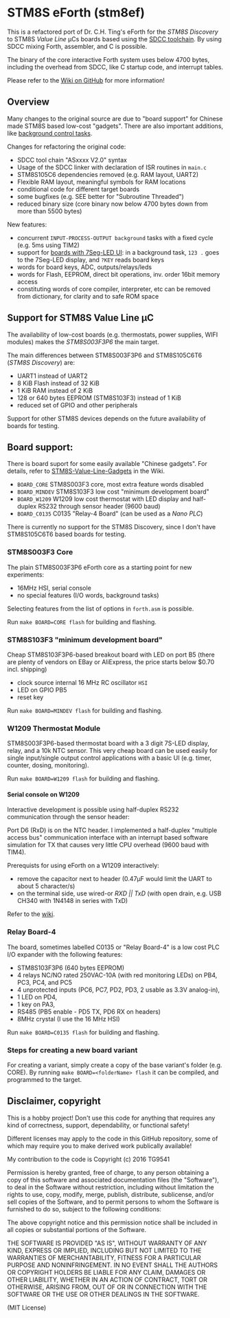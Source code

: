 # STM8S eForth (stm8ef)

This is a refactored port of Dr. C.H. Ting's eForth for the *STM8S Discovery* to STM8S *Value Line* µCs boards based using the [SDCC toolchain](http://sdcc.sourceforge.net/). By using SDCC mixing Forth, assembler, and C is possible.

The binary of the core interactive Forth system uses below 4700 bytes, including the overhead from SDCC, like C startup code, and interrupt tables.

Please refer to the [Wiki on GitHub](https://github.com/TG9541/stm8ef/wiki) for more information! 

## Overview

Many changes to the original source are due to "board support" for Chinese made STM8S based low-cost "gadgets". There are also important additions, like [background control tasks](https://github.com/TG9541/stm8ef/wiki/eForth-Background-Task). 

Changes for refactoring the original code:

* SDCC tool chain "ASxxxx V2.0" syntax
* Usage of the SDCC linker with declaration of ISR routines in `main.c`
* STM8S105C6 dependencies removed (e.g. RAM layout, UART2)
* Flexible RAM layout, meaningful symbols for RAM locations
* conditional code for different target boards
* some bugfixes (e.g. SEE better for "Subroutine Threaded")
* reduced binary size (core binary now below 4700 bytes down from more than 5500 bytes) 


New features:

* concurrent `INPUT-PROCESS-OUTPUT background` tasks with a fixed cycle (e.g. 5ms using TIM2) 
* support for [boards with 7Seg-LED UI](https://github.com/TG9541/stm8ef/wiki/eForth-Background-Task): in a background task, `123 .` goes to the 7Seg-LED display, and `?KEY` reads board keys
* words for board keys, ADC, outputs/relays/leds
* words for Flash, EEPROM, direct bit operations, inv. order 16bit memory access
* constituting words of core compiler, interpreter, etc can be removed from dictionary, for clarity and to safe ROM space

## Support for STM8S Value Line µC 

The availability of low-cost boards (e.g. thermostats, power supplies, WIFI modules) makes the *STM8S003F3P6* the main target.

The main differences between STM8S003F3P6 and STM8S105C6T6 (*STM8S Discovery*) are:

* UART1 instead of UART2
* 8 KiB Flash instead of 32 KiB
* 1 KiB RAM instead of 2 KiB
* 128 or 640 bytes EEPROM (STM8S103F3) instead of 1 KiB
* reduced set of GPIO and other peripherals

Support for other STM8S devices depends on the future availability of boards for testing.

## Board support:

There is board suport for some easily available "Chinese gadgets". For details, refer to [STM8S-Value-Line-Gadgets](https://github.com/TG9541/stm8ef/wiki/STM8S-Value-Line-Gadgets) in the Wiki.

* `BOARD_CORE` STM8S003F3 core, most extra feature words disabled 
* `BOARD_MINDEV` STM8S103F3 low cost "minimum development board"
* `BOARD_W1209` W1209 low cost thermostat with LED display and half-duplex RS232 through sensor header (9600 baud) 
* `BOARD_C0135` C0135 "Relay-4 Board" (can be used as a *Nano PLC*)

There is currently no support for the STM8S Discovery, since I don't have STM8S105C6T6 based boards for testing.

### STM8S003F3 Core

The plain STM8S003F3P6 eForth core as a starting point for new experiments:

* 16MHz HSI, serial console
* no special features (I/O words, background tasks)

Selecting features from the list of options in `forth.asm` is possible.

Run `make BOARD=CORE flash` for building and flashing.

### STM8S103F3 "minimum development board"

Cheap STM8S103F3P6-based breakout board with LED on port B5 (there are plenty of vendors on EBay or AliExpress, the price starts below $0.70 incl. shipping)

* clock source internal 16 MHz RC oscillator `HSI`
* LED on GPIO PB5
* reset key

Run `make BOARD=MINDEV flash` for building and flashing.

### W1209 Thermostat Module

STM8S003F3P6-based thermostat board with a 3 digit 7S-LED display, relay, and a 10k NTC sensor. 
This very cheap board can be used easily for single input/single output control applications with a basic UI (e.g. timer, counter, dosing, monitoring).

Run `make BOARD=W1209 flash` for building and flashing.

#### Serial console on W1209

Interactive development is possible using half-duplex RS232 communication through the sensor header:

Port D6 (RxD) is on the NTC header. I implemented a half-duplex "multiple access bus" communication interface with an interrupt based
software simulation for TX that causes very little CPU overhead (9600 baud with TIM4).

Prerequists for using eForth on a W1209 interactively:

* remove the capacitor next to header (0.47µF would limit the UART to about 5 character/s) 
* on the terminal side, use wired-or *RXD || TxD* (with open drain, e.g. USB CH340 with 1N4148 in series with TxD) 


Refer to the [wiki](https://github.com/TG9541/stm8ef/wiki/STM8S-Value-Line-Gadgets#w1209).

### Relay Board-4

The board, sometimes labelled C0135 or "Relay Board-4" is a low cost PLC I/O expander with the following features:

* STM8S103F3P6 (640 bytes EEPROM) 
* 4 relays NC/NO rated 250VAC-10A (with red monitoring LEDs) on PB4, PC3, PC4, and PC5 
* 4 unprotected inputs (PC6, PC7, PD2, PD3, 2 usable as 3.3V analog-in), 
* 1 LED on PD4, 
* 1 key on PA3, 
* RS485 (PB5 enable - PD5 TX, PD6 RX on headers)
* 8MHz crystal (I use the 16 MHz HSI) 

Run `make BOARD=C0135 flash` for building and flashing.

### Steps for creating a new board variant

For creating a variant, simply create a copy of the base variant's folder (e.g. CORE). By running `make BOARD=<folderName> flash` it can be compiled, and programmed to the target.

## Disclaimer, copyright

This is a hobby project! Don't use this code for anything that requires any kind of correctness, support, dependability, or functional safety!

Different licenses may apply to the code in this GitHub repository, some of which may require you to make derived work publically available!

My contribution to the code is Copyright (c) 2016 TG9541

Permission is hereby granted, free of charge, to any person obtaining a copy of this software and associated documentation files (the "Software"), to deal in the Software without restriction, including without limitation the rights to use, copy, modify, merge, publish, distribute, sublicense, and/or sell copies of the Software, and to permit persons to whom the Software is furnished to do so, subject to the following conditions:

The above copyright notice and this permission notice shall be included in all copies or substantial portions of the Software.

THE SOFTWARE IS PROVIDED "AS IS", WITHOUT WARRANTY OF ANY KIND, EXPRESS OR IMPLIED, INCLUDING BUT NOT LIMITED TO THE WARRANTIES OF MERCHANTABILITY, FITNESS FOR A PARTICULAR PURPOSE AND NONINFRINGEMENT. IN NO EVENT SHALL THE AUTHORS OR COPYRIGHT HOLDERS BE LIABLE FOR ANY CLAIM, DAMAGES OR OTHER LIABILITY, WHETHER IN AN ACTION OF CONTRACT, TORT OR OTHERWISE, ARISING FROM, OUT OF OR IN CONNECTION WITH THE SOFTWARE OR THE USE OR OTHER DEALINGS IN THE SOFTWARE.

(MIT License)

